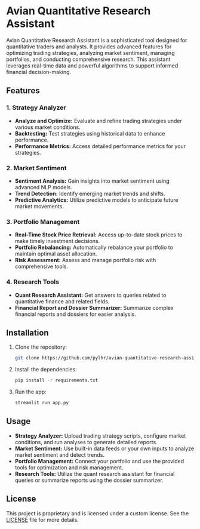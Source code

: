 # Avian Quantitative Research Assistant

Avian Quantitative Research Assistant is a sophisticated tool designed for quantitative traders and analysts. It provides advanced features for optimizing trading strategies, analyzing market sentiment, managing portfolios, and conducting comprehensive research. This assistant leverages real-time data and powerful algorithms to support informed financial decision-making.

## Features

### 1. Strategy Analyzer
- **Analyze and Optimize:** Evaluate and refine trading strategies under various market conditions.
- **Backtesting:** Test strategies using historical data to enhance performance.
- **Performance Metrics:** Access detailed performance metrics for your strategies.

### 2. Market Sentiment
- **Sentiment Analysis:** Gain insights into market sentiment using advanced NLP models.
- **Trend Detection:** Identify emerging market trends and shifts.
- **Predictive Analytics:** Utilize predictive models to anticipate future market movements.

### 3. Portfolio Management
- **Real-Time Stock Price Retrieval:** Access up-to-date stock prices to make timely investment decisions.
- **Portfolio Rebalancing:** Automatically rebalance your portfolio to maintain optimal asset allocation.
- **Risk Assessment:** Assess and manage portfolio risk with comprehensive tools.

### 4. Research Tools
- **Quant Research Assistant:** Get answers to queries related to quantitative finance and related fields.
- **Financial Report and Dossier Summarizer:** Summarize complex financial reports and dossiers for easier analysis.

## Installation

1. Clone the repository:
   ```bash
   git clone https://github.com/pylhr/avian-quantitative-research-assistant.git


2. Install the dependencies:
   ```bash
   pip install -r requirements.txt

3. Run the app:
    ```bash
    streamlit run app.py

## Usage

- **Strategy Analyzer:** Upload trading strategy scripts, configure market conditions, and run analyses to generate detailed reports.
- **Market Sentiment:** Use built-in data feeds or your own inputs to analyze market sentiment and detect trends.
- **Portfolio Management:** Connect your portfolio and use the provided tools for optimization and risk management.
- **Research Tools:** Utilize the quant research assistant for financial queries or summarize reports using the dossier summarizer.

## License

This project is proprietary and is licensed under a custom license. See the [LICENSE](LICENSE.md) file for more details.

